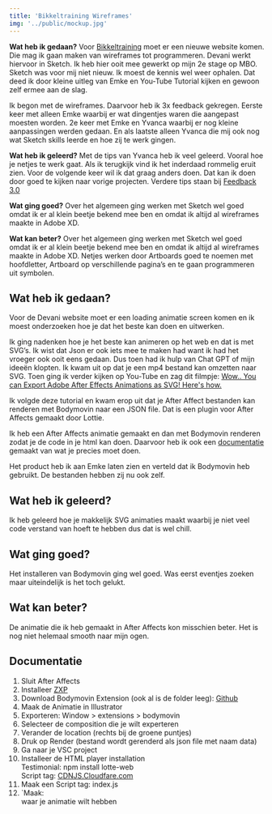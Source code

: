 ```yaml
---
title: 'Bikkeltraining Wireframes'
img: '../public/mockup.jpg'
---
```


**Wat heb ik gedaan?**
Voor [Bikkeltraining](https://www.bikkeltraining.nl/) moet er een nieuwe website komen. Die mag ik gaan maken van wireframes tot programmeren. Devani werkt hiervoor in Sketch. Ik heb hier ooit mee gewerkt op mijn 2e stage op MBO. Sketch was voor mij niet nieuw. Ik moest de kennis wel weer ophalen. Dat deed ik door kleine uitleg van Emke en You-Tube Tutorial kijken en gewoon zelf ermee aan de slag. 

Ik begon met de wireframes. Daarvoor heb ik 3x feedback gekregen. Eerste keer met alleen Emke waarbij er wat dingentjes waren die aangepast moesten worden. 2e keer met Emke en Yvanca waarbij er nog kleine aanpassingen werden gedaan. En als laatste alleen Yvanca die mij ook nog wat Sketch skills leerde en hoe zij te werk gingen. 

**Wat heb ik geleerd?**
Met de tips van Yvanca heb ik veel geleerd. Vooral hoe je netjes te werk gaat. Als ik terugkijk vind ik het inderdaad rommelig eruit zien. Voor de volgende keer wil ik dat graag anders doen. Dat kan ik doen door goed te kijken naar vorige projecten. Verdere tips staan bij [Feedback 3.0]()

**Wat ging goed?**
Over het algemeen ging werken met Sketch wel goed omdat ik er al klein beetje bekend mee ben en omdat ik altijd al wireframes maakte in Adobe XD. 

**Wat kan beter?**
Over het algemeen ging werken met Sketch wel goed omdat ik er al klein beetje bekend mee ben en omdat ik altijd al wireframes maakte in Adobe XD. 
Netjes werken door Artboards goed te noemen met hoofdletter, Artboard op verschillende pagina’s en te gaan programmeren uit symbolen. 

<h2>Wat heb ik gedaan?</h2>
<p>Voor de Devani website moet er een loading animatie screen komen en ik moest onderzoeken hoe je dat het beste kan doen en uitwerken.</p>
<p>Ik ging nadenken hoe je het beste kan animeren op het web en dat is met SVG’s. Ik wist dat Json er ook iets mee te maken had want ik had het vroeger ook ooit eens gedaan. Dus toen had ik hulp van Chat GPT of mijn ideeën klopten. Ik kwam uit op dat je een mp4 bestand kan omzetten naar SVG. Toen ging ik verder kijken op You-Tube en zag dit filmpje: <a href='https://www.youtube.com/watch?v=h8tInajwIHo&t=1223s&ab_channel=DesignCourse'>Wow.. You can Export Adobe After Effects Animations as SVG! Here's how.</a></p>
<p>Ik volgde deze tutorial en kwam erop uit dat je After Affect bestanden kan renderen met  Bodymovin naar een JSON file. Dat is een plugin voor After Affects gemaakt door Lottie.</p>
<p>Ik heb een After Affects animatie gemaakt en dan met Bodymovin renderen zodat je de code in je html kan doen. Daarvoor heb ik ook een <a href='#documentatie'>documentatie</a> gemaakt van wat je precies moet doen.</p>
<p>Het product heb ik aan Emke laten zien en verteld dat ik Bodymovin heb gebruikt. De bestanden hebben zij nu ook zelf.</p>

<h2>Wat heb ik geleerd?</h2>
<p>Ik heb geleerd hoe je makkelijk SVG animaties maakt waarbij je niet veel code verstand van hoeft te hebben dus dat is wel chill.</p>

<h2>Wat ging goed?</h2>
<p>Het installeren van Bodymovin ging wel goed. Was eerst eventjes zoeken maar uiteindelijk is het toch gelukt.</p>
<h2>Wat kan beter?</h2>
<p>De animatie die ik heb gemaakt in After Affects kon misschien beter. Het is nog niet helemaal smooth naar mijn ogen.</p>

<h2 id='documentatie'>Documentatie</h2>
<ol>
<li>Sluit After Affects</li>
<li>Installeer <a href='https://aescripts.com/learn/zxp-installer/'>ZXP</a></li>
<li>Download Bodymovin Extension (ook al is de folder leeg): <a href='https://github.com/airbnb/lottie-web/blob/master/build/extension/bodymovin.zxp'>Github</a></li>
<li>Maak de Animatie in Illustrator</li>
<li>Exporteren: Window > extensions > bodymovin</li>
<li>Selecteer de composition die je wilt experteren</li>
<li>Verander de location (rechts bij de groene puntjes)</li>
<li>Druk op Render (bestand wordt gerenderd als json file met naam data)</li>
<li>Ga naar je VSC project</li>
<li>Installeer de HTML player installation <div>Testimonial: npm install lotte-web</div><div>Script tag: <a href='https://cdnjs.cloudflare.com/ajax/libs/bodymovin/5.12.2/lottie.min.js'>CDNJS.Cloudfare.com</a></div></li>
<li>Maak een Script tag: index.js</li>
<li>`Maak: <div id=”bm”></div> waar je animatie wilt hebben</li>
</ol>